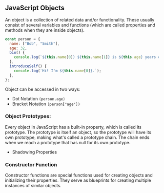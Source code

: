 ## JavaScript Objects

An object is a collection of related data and/or functionality. These usually consist of several variables and functions (which are called properties and methods when they are inside objects).

```javascript
const person = {
  name: ["Bob", "Smith"],
  age: 32,
  bio() {
    console.log(`${this.name[0]} ${this.name[1]} is ${this.age} years old.`);
  },
  introduceSelf() {
    console.log(`Hi! I'm ${this.name[0]}.`);
  },
};
```

Object can be accessed in two ways:

- Dot Notation `(person.age)`
- Bracket Notation `(person["age"])`

### Object Prototypes:

Every object in JavaScript has a built-in property, which is called its prototype. The prototype is itself an object, so the prototype will have its own prototype, making what's called a prototype chain. The chain ends when we reach a prototype that has null for its own prototype.

- Shadowing Properties

### Constructor Function

Constructor functions are special functions used for creating objects and initializing their properties. They serve as blueprints for creating multiple instances of similar objects.

